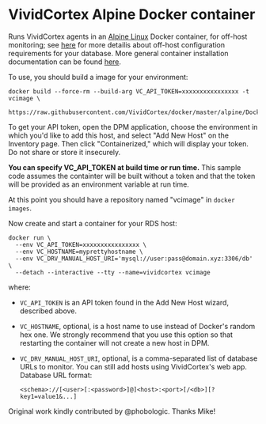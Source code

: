 # VividCortex Alpine Docker container

Runs VividCortex agents in an [Alpine Linux](https://www.alpinelinux.org/) Docker container, for off-host monitoring; see
[here](https://docs.vividcortex.com/getting-started/off-host-installation/) for more detailis about off-host configuration requirements for your database. More general container installation documentation can be found [here](https://docs.vividcortex.com/getting-started/containerized-installation/).

To use, you should build a image for your environment:

	docker build --force-rm --build-arg VC_API_TOKEN=xxxxxxxxxxxxxxxx -t vcimage \
	  https://raw.githubusercontent.com/VividCortex/docker/master/alpine/Dockerfile

To get your API token, open the DPM application, choose the environment in which you'd like to add this host, and select "Add New Host" on the Inventory page. Then click "Containerized," which will display your token. Do not share or store it insecurely.

**You can specify VC_API_TOKEN at build time or run time.** This sample code assumes the containter will be built without a token and that the token will be provided as an environment variable at run time.

At this point you should have a repository named "vcimage" in `docker images`.

Now create and start a container for your RDS host:

	docker run \
	  --env VC_API_TOKEN=xxxxxxxxxxxxxxxx \
	  --env VC_HOSTNAME=myprettyhostname \
	  --env VC_DRV_MANUAL_HOST_URI='mysql://user:pass@domain.xyz:3306/db' \
	  --detach --interactive --tty --name=vividcortex vcimage

where:
* `VC_API_TOKEN` is an API token found in the Add New Host wizard, described above.
* `VC_HOSTNAME`, optional, is a host name to use instead of Docker's random hex one. We strongly recommend that you use this option so that restarting the container will not create a new host in DPM.
* `VC_DRV_MANUAL_HOST_URI`, optional, is a comma-separated list of database URLs to monitor. You can still add hosts using VividCortex's web app. Database URL format:

	```
	<schema>://[<user>[:<password>]@]<host>:<port>[/<db>][?key1=value1&...]
	```

Original work kindly contributed by @phobologic. Thanks Mike!
